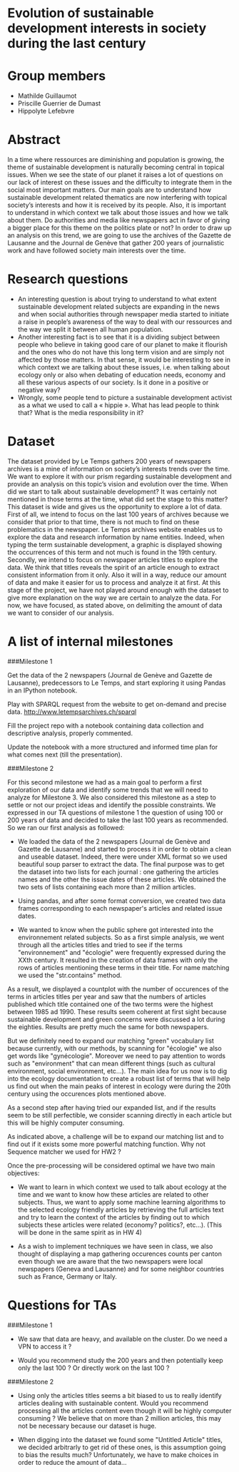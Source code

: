 # Evolution of sustainable development interests in society during the last century

# Group members

- Mathilde Guillaumot
- Priscille Guerrier de Dumast
- Hippolyte Lefebvre

# Abstract
In a time where ressources are diminishing and population is growing, the theme of sustainable development is naturally becoming central in topical issues. When we see the state of our planet it raises a lot of questions on our lack of interest on these issues and the difficulty to integrate them in the social most important matters. Our main goals are to understand how sustainable development related thematics are now interfering with topical society’s interests and how it is received by its people. Also, it is important to understand in which context we talk about those issues and how we talk about them. Do authorities and media like newspapers act in favor of giving a bigger place for this theme on the politics plate or not? In order to draw up an analysis on this trend, we are going to use the archives of the Gazette de Lausanne and the Journal de Genève that gather 200 years of journalistic work and have followed society main interests over the time.

# Research questions
- An interesting question is about trying to understand to what extent sustainable development related subjects are expanding in the news and when social authorities through newspaper media started to initiate a raise in people’s awareness of the way to deal with our ressources and the way we split it between all human population. 
- Another interesting fact is to see that it is a dividing subject between people who believe in taking good care of our planet to make it flourish and the ones who do not have this long term vision and are simply not affected by those matters. In that sense, it would be interesting to see in which context we are talking about these issues, i.e. when talking about ecology only or also when debating of education needs, economy and all these various aspects of our society. Is it done in a positive or negative way?
- Wrongly, some people tend to picture a sustainable development activist as a what we used to call a « hippie ». What has lead people to think that? What is the media responsibility in it?

# Dataset
The dataset provided by Le Temps gathers 200 years of newspapers archives is a mine of information on society’s interests trends over the time. We want to explore it with our prism regarding sustainable development and provide an analysis on this topic’s vision and evolution over the time. When did we start to talk about sustainable development? It was certainly not mentioned in those terms at the time, what did set the stage to this matter? This dataset is wide and gives us the opportunity to explore a lot of data. First of all, we intend to focus on the last 100 years of archives because we consider that prior to that time, there is not much to find on these problematics in the newspaper. Le Temps archives website enables us to explore the data and research information by name entities. Indeed, when typing the term sustainable development, a graphic is displayed showing the occurrences of this term and not much is found in the 19th century. Secondly, we intend to focus on newspaper articles titles to explore the data. We think that titles reveals the spirit of an article enough to extract consistent information from it only. Also it will in a way, reduce our amount of data and make it easier for us to process and analyze it at first. 
At this stage of the project, we have not played around enough with the dataset to give more explanation on the way we are certain to analyze the data. For now, we have focused, as stated above, on delimiting the amount of data we want to consider of our analysis.




# A list of internal milestones 


###Milestone 1

Get the data of the 2 newspapers (Journal de Genève and Gazette de Lausanne), predecessors to Le Temps, and start exploring it using Pandas in an IPython notebook.

Play with SPARQL request from the website to get on-demand and precise data.
http://www.letempsarchives.ch/sparql

Fill the project repo with a notebook containing data collection and descriptive analysis, properly commented.

Update the notebook with a more structured and informed time plan for what comes next (till the presentation).



###Milestone 2

For this second milestone we had as a main goal to perform a first exploration of our data and identify some trends that we will need to analyze for Milestone 3. We also considered this milestone as a step to settle or not our project ideas and identify the possible constraints. We expressed in our TA questions of milestone 1 the question of using 100 or 200 years of data and decided to take the last 100 years as recommended. So we ran our first analysis as followed:

- We loaded the data of the 2 newspapers (Journal de Genève and Gazette de Lausanne) and started to process it in order to obtain a clean and useable dataset. Indeed, there were under XML format so we used beautiful soup parser to extract the data. The final purpose was to get the dataset into two lists for each journal : one gathering the articles names and the other the issue dates of these articles. We obtained the two sets of lists containing each more than 2 million articles.

- Using pandas, and after some format conversion, we created two data frames corresponding to each newspaper's articles and related issue dates.

- We wanted to know when the public sphere got interested into the environnement related subjects. So as a first simple analysis, we went through all the articles titles and tried to see if the terms "environnement" and "écologie" were frequently expressed during the XXth century. It resulted in the creation of data frames with only the rows of articles mentioning these terms in their title. For name matching we used the "str.contains" method.

As a result, we displayed a countplot with the number of occurences of the terms in articles titles per year and saw that the numbers of articles published which title contained one of the two terms were the highest between 1985 ad 1990. These results seem coherent at first sight because sustainable development and green concerns were discussed a lot during the eighties. Results are pretty much the same for both newspapers.

But we definitely need to expand our matching "green" vocabulary list because currently, with our methods, by scanning for "écologie" we also get words like "gynécologie". Moreover we need to pay attention to words such as "environment" that can mean different things (such as cultural environment, social environment, etc...). The main idea for us now is to dig into the ecology documentation to create a robust list of terms that will help us find out when the main peaks of interest in ecology were during the 20th century using the occurences plots mentioned above.  

As a second step after having tried our expanded list, and if the results seem to be still perfectible, we consider scanning directly in each article but this will be highly computer consuming.

As indicated above, a challenge will be to expand our matching list and to find out if it exists some more powerful matching function. Why not Sequence matcher we used for HW2 ?

Once the pre-processing will be considered optimal we have two main objectives:

- We want to learn in which context we used to talk about ecology at the time and we want to know how these articles are related to other subjects. Thus, we want to apply some machine learning algorithms to the selected ecology friendly articles by retrieving the full articles text and try to learn the context of the articles by finding out to which subjects these articles were related (economy? politics?, etc...). (This will be done in the same spirit as in HW 4)

- As a wish to implement techniques we have seen in class, we also thought of displaying a map gathering occurences counts per canton even though we are aware that the two newspapers were local newspapers (Geneva and Lausanne) and for some neighbor countries such as France, Germany or Italy. 

# Questions for TAs


###Milestone 1
- We saw that data are heavy, and available on the cluster. Do we need a VPN to access it ? 

- Would you recommend study the 200 years and then potentially keep only the last 100 ? Or directly work on the last 100 ?

###Milestone 2

- Using only the articles titles seems a bit biased to us to really identify articles dealing with sustainable content. Would you recommend processing all the articles content even though it will be highly computer consuming ? We believe that on more than 2 million articles, this may not be necessary because our dataset is huge. 

- When digging into the dataset we found some "Untitled Article" titles, we decided arbitrarly to get rid of these ones, is this assumption going to bias the results much? Unfortunately, we have to make choices in order to reduce the amount of data...


